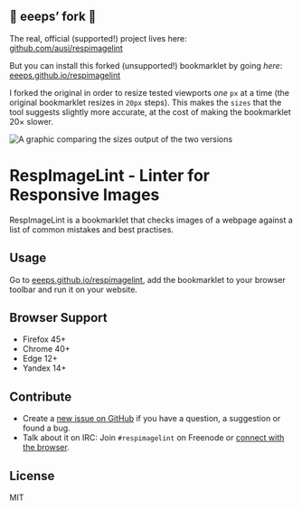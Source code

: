 ## 🚨 eeeps’ fork 🚨

The real, official (supported!) project lives here: [github.com/ausi/respimagelint](https://github.com/ausi/respimagelint)

But you can install this forked (unsupported!) bookmarklet by going *here*: [eeeps.github.io/respimagelint](https://eeeps.github.io/respimagelint)

I forked the original in order to resize tested viewports *one* `px` at a time (the original bookmarklet resizes in `20px` steps). This makes the `sizes` that the tool suggests slightly more accurate, at the cost of making the bookmarklet 20× slower.

![A graphic comparing the `sizes` output of the two versions](https://eric-cloudinary-res.cloudinary.com/image/upload/v1537971805/forked_respimagelint_explainer.png)

# RespImageLint - Linter for Responsive Images

RespImageLint is a bookmarklet that checks images of a webpage against a list of common mistakes and best practises.

## Usage

Go to [eeeps.github.io/respimagelint](https://eeeps.github.io/respimagelint/), add the bookmarklet to your browser toolbar and run it on your website.

## Browser Support

* Firefox 45+
* Chrome 40+
* Edge 12+
* Yandex 14+

## Contribute

* Create a [new issue on GitHub](https://github.com/ausi/respimagelint/issues/new) if you have a question, a suggestion or found a bug.
* Talk about it on IRC: Join `#respimagelint` on Freenode or [connect with the browser](https://webchat.freenode.net?randomnick=1&channels=%23respimagelint&prompt=1).

## License

MIT
